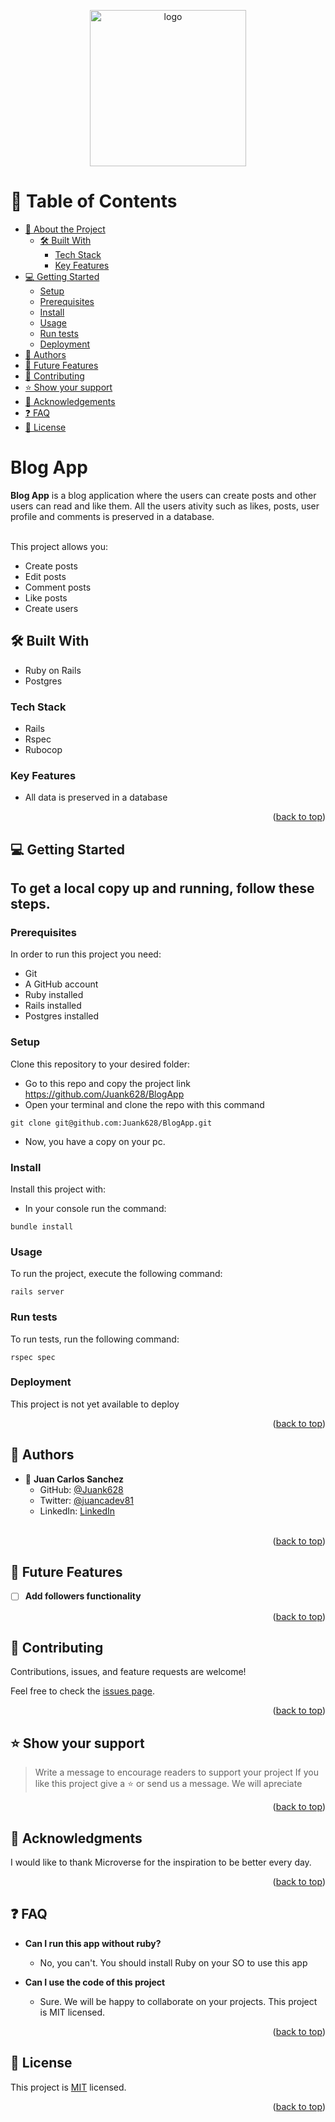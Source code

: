 <a name="readme-top"></a>

<div align="center">

  <img src="https://icon-library.com/images/icon-blog/icon-blog-0.jpg" alt="logo" width="250"  height="auto" />
  <br/>

</div>

<!-- TABLE OF CONTENTS -->

# 📗 Table of Contents

- [📖 About the Project](#about-project)
  - [🛠 Built With](#built-with)
    - [Tech Stack](#tech-stack)
    - [Key Features](#key-features)
- [💻 Getting Started](#getting-started)
  - [Setup](#setup)
  - [Prerequisites](#prerequisites)
  - [Install](#install)
  - [Usage](#usage)
  - [Run tests](#run-tests)
  - [Deployment](#triangular_flag_on_post-deployment)
- [👥 Authors](#authors)
- [🔭 Future Features](#future-features)
- [🤝 Contributing](#contributing)
- [⭐️ Show your support](#support)
- [🙏 Acknowledgements](#acknowledgements)
- [❓ FAQ](#faq)
- [📝 License](#license)

<!-- PROJECT DESCRIPTION -->

#  Blog App <a name="about-project"></a>


**Blog App** is a blog application where the users can create posts and other users can read and like them. All the users ativity such as likes, posts, user profile and comments is preserved in a database. 
 <br></br>

This project allows you:

- Create posts
- Edit posts
- Comment posts
- Like posts
- Create users

## 🛠 Built With <a name="built-with"></a>
- Ruby on Rails
- Postgres

### Tech Stack <a name="tech-stack"></a>
- Rails
- Rspec
- Rubocop

<!-- Features -->

### Key Features <a name="key-features"></a>

- All data is preserved in a database

<p align="right">(<a href="#readme-top">back to top</a>)</p>


<!-- GETTING STARTED -->

## 💻 Getting Started <a name="getting-started"></a>

 ## To get a local copy up and running, follow these steps.

### Prerequisites

In order to run this project you need:

- Git
- A GitHub account
- Ruby installed
- Rails installed
- Postgres installed

### Setup

Clone this repository to your desired folder:

- Go to this repo and copy the project link
        https://github.com/Juank628/BlogApp
- Open your terminal and clone the repo with this command
```
git clone git@github.com:Juank628/BlogApp.git
```
- Now, you have a copy on your pc.


### Install

Install this project with:

- In your console run the command:
```
bundle install
```

### Usage

To run the project, execute the following command:

```
rails server
```

### Run tests

To run tests, run the following command:
```
rspec spec
```

### Deployment

This project is not yet available to deploy

<p align="right">(<a href="#readme-top">back to top</a>)</p>

<!-- AUTHORS -->

## 👥 Authors <a name="authors"></a>

- 👤 **Juan Carlos Sanchez**
  - GitHub: [@Juank628](https://github.com/Juank628)
  - Twitter: [@juancadev81](https://twitter.com/juancadev81)
  - LinkedIn: [LinkedIn](https://linkedin.com/in/juan-carlos-sanchez-zunino)
<br><br/>

<p align="right">(<a href="#readme-top">back to top</a>)</p>

<!-- FUTURE FEATURES -->

## 🔭 Future Features <a name="future-features"></a>

- [ ] **Add followers functionality**

<p align="right">(<a href="#readme-top">back to top</a>)</p>

<!-- CONTRIBUTING -->

## 🤝 Contributing <a name="contributing"></a>

Contributions, issues, and feature requests are welcome!

Feel free to check the [issues page](https://github.com/Juank628/BlogApp/issues).

<p align="right">(<a href="#readme-top">back to top</a>)</p>

<!-- SUPPORT -->

## ⭐️ Show your support <a name="support"></a>

> Write a message to encourage readers to support your project
If you like this project give a ⭐️ or send us a message. We will apreciate

<p align="right">(<a href="#readme-top">back to top</a>)</p>

<!-- ACKNOWLEDGEMENTS -->

## 🙏 Acknowledgments <a name="acknowledgements"></a>

I would like to thank Microverse for the inspiration to be better every day.

<p align="right">(<a href="#readme-top">back to top</a>)</p>

<!-- FAQ (optional) -->

## ❓ FAQ <a name="faq"></a>

- **Can I run this app without ruby?**

  - No, you can't. You should install Ruby on your SO to use this app

- **Can I use the code of this project**

  - Sure. We will be happy to collaborate on your projects. This project is MIT licensed.

<p align="right">(<a href="#readme-top">back to top</a>)</p>

<!-- LICENSE -->

## 📝 License <a name="license"></a>

This project is [MIT](./LICENSE) licensed.

<p align="right">(<a href="#readme-top">back to top</a>)</p>